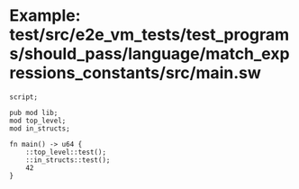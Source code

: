 # Example: test/src/e2e_vm_tests/test_programs/should_pass/language/match_expressions_constants/src/main.sw

```sway
script;

pub mod lib;
mod top_level;
mod in_structs;

fn main() -> u64 {
    ::top_level::test();
    ::in_structs::test();
    42
}

```
